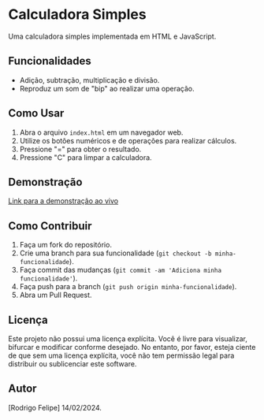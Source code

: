 # Calculadora Simples

Uma calculadora simples implementada em HTML e JavaScript.

## Funcionalidades

- Adição, subtração, multiplicação e divisão.
- Reproduz um som de "bip" ao realizar uma operação.

## Como Usar

1. Abra o arquivo `index.html` em um navegador web.
2. Utilize os botões numéricos e de operações para realizar cálculos.
3. Pressione "=" para obter o resultado.
4. Pressione "C" para limpar a calculadora.

## Demonstração

[Link para a demonstração ao vivo](https://seu-username.github.io/seu-repositorio/) 

## Como Contribuir

1. Faça um fork do repositório.
2. Crie uma branch para sua funcionalidade (`git checkout -b minha-funcionalidade`).
3. Faça commit das mudanças (`git commit -am 'Adiciona minha funcionalidade'`).
4. Faça push para a branch (`git push origin minha-funcionalidade`).
5. Abra um Pull Request.

## Licença

Este projeto não possui uma licença explícita. Você é livre para visualizar, bifurcar e modificar conforme desejado. No entanto, por favor, esteja ciente de que sem uma licença explícita, você não tem permissão legal para distribuir ou sublicenciar este software.

## Autor

[Rodrigo Felipe]
14/02/2024.
